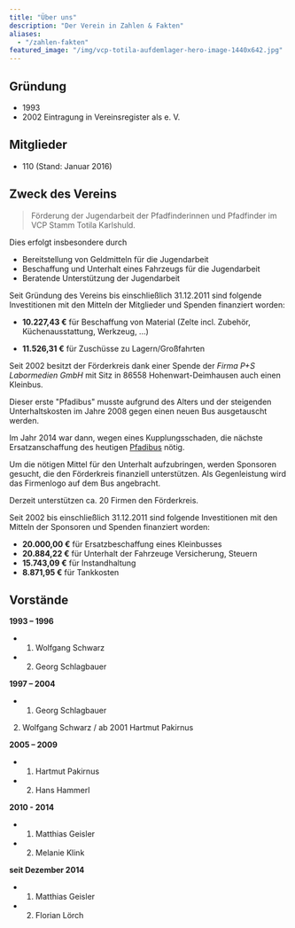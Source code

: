 ```yaml
---
title: "Über uns"
description: "Der Verein in Zahlen & Fakten"
aliases:
  - "/zahlen-fakten"
featured_image: "/img/vcp-totila-aufdemlager-hero-image-1440x642.jpg"
---
```


## Gründung

- 1993
- 2002 Eintragung in Vereinsregister als e. V.

## Mitglieder

- 110 (Stand: Januar 2016)

## Zweck des Vereins

> Förderung der Jugendarbeit der Pfadfinderinnen und Pfadfinder im VCP Stamm Totila Karlshuld.

Dies erfolgt insbesondere durch

- Bereitstellung von Geldmitteln für die Jugendarbeit
- Beschaffung und Unterhalt eines Fahrzeugs für die Jugendarbeit
- Beratende Unterstützung der Jugendarbeit

Seit Gründung des Vereins bis einschließlich 31.12.2011 sind folgende Investitionen mit den Mitteln der Mitglieder und Spenden finanziert worden:

- **10.227,43 €** für Beschaffung von Material
(Zelte incl. Zubehör, Küchenausstattung, Werkzeug, ...)

- **11.526,31 €** für Zuschüsse zu Lagern/Großfahrten

Seit 2002 besitzt der Förderkreis dank einer Spende der *Firma P+S Labormedien GmbH* mit Sitz in 86558 Hohenwart-Deimhausen auch einen Kleinbus.

Dieser erste "Pfadibus" musste aufgrund des Alters und der steigenden Unterhaltskosten im Jahre 2008 gegen einen neuen Bus ausgetauscht werden.

Im Jahr 2014 war dann, wegen eines Kupplungsschaden, die nächste Ersatzanschaffung des heutigen [Pfadibus](/pfadfinderbus) nötig.

Um die nötigen Mittel für den Unterhalt aufzubringen, werden Sponsoren gesucht, die den Förderkreis finanziell unterstützen. Als Gegenleistung wird das Firmenlogo auf dem Bus angebracht.

Derzeit unterstützen ca. 20 Firmen den Förderkreis.

Seit 2002 bis einschließlich 31.12.2011 sind folgende Investitionen mit den Mitteln der Sponsoren und Spenden finanziert worden:

- **20.000,00 €** für Ersatzbeschaffung eines Kleinbusses
- **20.884,22 €** für Unterhalt der Fahrzeuge
Versicherung, Steuern
- **15.743,09 €** für Instandhaltung
- **8.871,95 €** für Tankkosten

## Vorstände

**1993 – 1996**
- 1. Wolfgang Schwarz
- 2. Georg Schlagbauer
  
**1997 – 2004**
- 1. Georg Schlagbauer
2. Wolfgang Schwarz / ab 2001 Hartmut Pakirnus

**2005 – 2009**
- 1. Hartmut Pakirnus
- 2. Hans Hammerl
    
**2010 - 2014**
- 1. Matthias Geisler
- 2. Melanie Klink

**seit Dezember 2014**
- 1. Matthias Geisler
- 2. Florian Lörch
